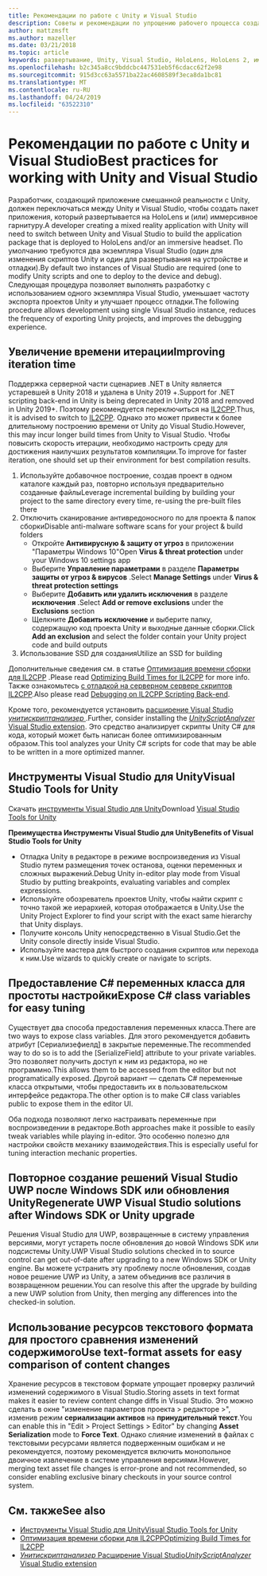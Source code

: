 ```yaml
---
title: Рекомендации по работе с Unity и Visual Studio
description: Советы и рекомендации по упрощению рабочего процесса создания приложения смешанной реальности с помощью Unity и Visual Studio.
author: mattzmsft
ms.author: mazeller
ms.date: 03/21/2018
ms.topic: article
keywords: развертывание, Unity, Visual Studio, HoloLens, HoloLens 2, иммерсивное головной телефон
ms.openlocfilehash: b2c345a8cc9bddcbc447531eb5f6cdacc62f2e98
ms.sourcegitcommit: 915d3cc63a5571ba22ac4608589f3eca8da1bc81
ms.translationtype: MT
ms.contentlocale: ru-RU
ms.lasthandoff: 04/24/2019
ms.locfileid: "63522310"
---
```

# <a name="best-practices-for-working-with-unity-and-visual-studio"></a><span data-ttu-id="4cd5e-104">Рекомендации по работе с Unity и Visual Studio</span><span class="sxs-lookup"><span data-stu-id="4cd5e-104">Best practices for working with Unity and Visual Studio</span></span>

<span data-ttu-id="4cd5e-105">Разработчик, создающий приложение смешанной реальности с Unity, должен переключаться между Unity и Visual Studio, чтобы создать пакет приложения, который развертывается на HoloLens и (или) иммерсивное гарнитуру.</span><span class="sxs-lookup"><span data-stu-id="4cd5e-105">A developer creating a mixed reality application with Unity will need to switch between Unity and Visual Studio to build the application package that is deployed to HoloLens and/or an immersive headset.</span></span> <span data-ttu-id="4cd5e-106">По умолчанию требуются два экземпляра Visual Studio (один для изменения скриптов Unity и один для развертывания на устройстве и отладки).</span><span class="sxs-lookup"><span data-stu-id="4cd5e-106">By default two instances of Visual Studio are required (one to modify Unity scripts and one to deploy to the device and debug).</span></span> <span data-ttu-id="4cd5e-107">Следующая процедура позволяет выполнять разработку с использованием одного экземпляра Visual Studio, уменьшает частоту экспорта проектов Unity и улучшает процесс отладки.</span><span class="sxs-lookup"><span data-stu-id="4cd5e-107">The following procedure allows development using single Visual Studio instance, reduces the frequency of exporting Unity projects, and improves the debugging experience.</span></span>

## <a name="improving-iteration-time"></a><span data-ttu-id="4cd5e-108">Увеличение времени итерации</span><span class="sxs-lookup"><span data-stu-id="4cd5e-108">Improving iteration time</span></span>

<span data-ttu-id="4cd5e-109">Поддержка серверной части сценариев .NET в Unity является устаревшей в Unity 2018 и удалена в Unity 2019 +.</span><span class="sxs-lookup"><span data-stu-id="4cd5e-109">Support for .NET scripting back-end in Unity is being deprecated in Unity 2018 and removed in Unity 2019+.</span></span> <span data-ttu-id="4cd5e-110">Поэтому рекомендуется переключиться на [IL2CPP](https://docs.unity3d.com/Manual/IL2CPP.html).</span><span class="sxs-lookup"><span data-stu-id="4cd5e-110">Thus, it is advised to switch to [IL2CPP](https://docs.unity3d.com/Manual/IL2CPP.html).</span></span> <span data-ttu-id="4cd5e-111">Однако это может привести к более длительному построению времени от Unity до Visual Studio.</span><span class="sxs-lookup"><span data-stu-id="4cd5e-111">However, this may incur longer build times from Unity to Visual Studio.</span></span> <span data-ttu-id="4cd5e-112">Чтобы повысить скорость итерации, необходимо настроить среду для достижения наилучших результатов компиляции.</span><span class="sxs-lookup"><span data-stu-id="4cd5e-112">To improve for faster iteration, one should set up their environment for best compilation results.</span></span>

1) <span data-ttu-id="4cd5e-113">Используйте добавочное построение, создав проект в одном каталоге каждый раз, повторно используя предварительно созданные файлы</span><span class="sxs-lookup"><span data-stu-id="4cd5e-113">Leverage incremental building by building your project to the same directory every time, re-using the pre-built files there</span></span>
2) <span data-ttu-id="4cd5e-114">Отключить сканирование антивредоносного по для проекта & папок сборки</span><span class="sxs-lookup"><span data-stu-id="4cd5e-114">Disable anti-malware software scans for your project & build folders</span></span>
   - <span data-ttu-id="4cd5e-115">Откройте **Антивирусную & защиту от угроз** в приложении "Параметры Windows 10"</span><span class="sxs-lookup"><span data-stu-id="4cd5e-115">Open **Virus & threat protection** under your Windows 10 settings app</span></span>
   - <span data-ttu-id="4cd5e-116">Выберите **Управление параметрами** в разделе **Параметры защиты от угроз & вирусов** .</span><span class="sxs-lookup"><span data-stu-id="4cd5e-116">Select **Manage Settings** under **Virus & threat protection settings**</span></span>
   - <span data-ttu-id="4cd5e-117">Выберите **Добавить или удалить исключения** в разделе **исключения** .</span><span class="sxs-lookup"><span data-stu-id="4cd5e-117">Select **Add or remove exclusions** under the **Exclusions** section</span></span>
   - <span data-ttu-id="4cd5e-118">Щелкните **Добавить исключение** и выберите папку, содержащую код проекта Unity и выходные данные сборки.</span><span class="sxs-lookup"><span data-stu-id="4cd5e-118">Click **Add an exclusion** and select the folder contain your Unity project code and build outputs</span></span>
3) <span data-ttu-id="4cd5e-119">Использование SSD для создания</span><span class="sxs-lookup"><span data-stu-id="4cd5e-119">Utilize an SSD for building</span></span>

<span data-ttu-id="4cd5e-120">Дополнительные сведения см. в статье [Оптимизация времени сборки для IL2CPP](https://docs.unity3d.com/Manual/IL2CPP-OptimizingBuildTimes.html) .</span><span class="sxs-lookup"><span data-stu-id="4cd5e-120">Please read [Optimizing Build Times for IL2CPP](https://docs.unity3d.com/Manual/IL2CPP-OptimizingBuildTimes.html) for more info.</span></span> <span data-ttu-id="4cd5e-121">Также ознакомьтесь [с отладкой на серверном сервере скриптов IL2CPP](https://docs.unity3d.com/Manual/windowsstore-debugging-il2cpp.html).</span><span class="sxs-lookup"><span data-stu-id="4cd5e-121">Also please read [Debugging on IL2CPP Scripting Back-end](https://docs.unity3d.com/Manual/windowsstore-debugging-il2cpp.html).</span></span>

<span data-ttu-id="4cd5e-122">Кроме того, рекомендуется установить [расширение Visual Studio *унитискриптанализер* ](https://github.com/Microsoft/MixedRealityCompanionKit/tree/master/UnityScriptAnalyzer).</span><span class="sxs-lookup"><span data-stu-id="4cd5e-122">Further, consider installing the [*UnityScriptAnalyzer* Visual Studio extension](https://github.com/Microsoft/MixedRealityCompanionKit/tree/master/UnityScriptAnalyzer).</span></span> <span data-ttu-id="4cd5e-123">Это средство анализирует скрипты Unity C# для кода, который может быть написан более оптимизированным образом.</span><span class="sxs-lookup"><span data-stu-id="4cd5e-123">This tool analyzes your Unity C# scripts for code that may be able to be written in a more optimized manner.</span></span>

## <a name="visual-studio-tools-for-unity"></a><span data-ttu-id="4cd5e-124">Инструменты Visual Studio для Unity</span><span class="sxs-lookup"><span data-stu-id="4cd5e-124">Visual Studio Tools for Unity</span></span>

<span data-ttu-id="4cd5e-125">Скачать [инструменты Visual Studio для Unity](https://docs.microsoft.com/en-us/visualstudio/cross-platform/getting-started-with-visual-studio-tools-for-unity?view=vs-2019)</span><span class="sxs-lookup"><span data-stu-id="4cd5e-125">Download [Visual Studio Tools for Unity](https://docs.microsoft.com/en-us/visualstudio/cross-platform/getting-started-with-visual-studio-tools-for-unity?view=vs-2019)</span></span>

<span data-ttu-id="4cd5e-126">**Преимущества Инструменты Visual Studio для Unity**</span><span class="sxs-lookup"><span data-stu-id="4cd5e-126">**Benefits of Visual Studio Tools for Unity**</span></span>
* <span data-ttu-id="4cd5e-127">Отладка Unity в редакторе в режиме воспроизведения из Visual Studio путем размещения точек останова, оценки переменных и сложных выражений.</span><span class="sxs-lookup"><span data-stu-id="4cd5e-127">Debug Unity in-editor play mode from Visual Studio by putting breakpoints, evaluating variables and complex expressions.</span></span>
* <span data-ttu-id="4cd5e-128">Используйте обозреватель проектов Unity, чтобы найти скрипт с точно такой же иерархией, которая отображается в Unity.</span><span class="sxs-lookup"><span data-stu-id="4cd5e-128">Use the Unity Project Explorer to find your script with the exact same hierarchy that Unity displays.</span></span>
* <span data-ttu-id="4cd5e-129">Получите консоль Unity непосредственно в Visual Studio.</span><span class="sxs-lookup"><span data-stu-id="4cd5e-129">Get the Unity console directly inside Visual Studio.</span></span>
* <span data-ttu-id="4cd5e-130">Используйте мастера для быстрого создания скриптов или перехода к ним.</span><span class="sxs-lookup"><span data-stu-id="4cd5e-130">Use wizards to quickly create or navigate to scripts.</span></span>

## <a name="expose-c-class-variables-for-easy-tuning"></a><span data-ttu-id="4cd5e-131">Предоставление C# переменных класса для простоты настройки</span><span class="sxs-lookup"><span data-stu-id="4cd5e-131">Expose C# class variables for easy tuning</span></span>

<span data-ttu-id="4cd5e-132">Существует два способа предоставления переменных класса.</span><span class="sxs-lookup"><span data-stu-id="4cd5e-132">There are two ways to expose class variables.</span></span> <span data-ttu-id="4cd5e-133">Для этого рекомендуется добавить атрибут [Сериализефиелд] в закрытые переменные.</span><span class="sxs-lookup"><span data-stu-id="4cd5e-133">The recommended way to do so is to add the [SerializeField] attribute to your private variables.</span></span> <span data-ttu-id="4cd5e-134">Это позволяет получить доступ к ним из редактора, но не программно.</span><span class="sxs-lookup"><span data-stu-id="4cd5e-134">This allows them to be accessed from the editor but not programatically exposed.</span></span>  <span data-ttu-id="4cd5e-135">Другой вариант — сделать C# переменные класса открытыми, чтобы предоставить их в пользовательском интерфейсе редактора.</span><span class="sxs-lookup"><span data-stu-id="4cd5e-135">The other option is to make C# class variables public to expose them in the editor UI.</span></span> 

<span data-ttu-id="4cd5e-136">Оба подхода позволяют легко настраивать переменные при воспроизведении в редакторе.</span><span class="sxs-lookup"><span data-stu-id="4cd5e-136">Both approaches make it possible to easily tweak variables while playing in-editor.</span></span> <span data-ttu-id="4cd5e-137">Это особенно полезно для настройки свойств механику взаимодействия.</span><span class="sxs-lookup"><span data-stu-id="4cd5e-137">This is especially useful for tuning interaction mechanic properties.</span></span>

## <a name="regenerate-uwp-visual-studio-solutions-after-windows-sdk-or-unity-upgrade"></a><span data-ttu-id="4cd5e-138">Повторное создание решений Visual Studio UWP после Windows SDK или обновления Unity</span><span class="sxs-lookup"><span data-stu-id="4cd5e-138">Regenerate UWP Visual Studio solutions after Windows SDK or Unity upgrade</span></span>

<span data-ttu-id="4cd5e-139">Решения Visual Studio для UWP, возвращенные в систему управления версиями, могут устареть после обновления до новой Windows SDK или подсистемы Unity.</span><span class="sxs-lookup"><span data-stu-id="4cd5e-139">UWP Visual Studio solutions checked in to source control can get out-of-date after upgrading to a new Windows SDK or Unity engine.</span></span> <span data-ttu-id="4cd5e-140">Вы можете устранить эту проблему после обновления, создав новое решение UWP из Unity, а затем объединив все различия в возвращенном решении.</span><span class="sxs-lookup"><span data-stu-id="4cd5e-140">You can resolve this after the upgrade by building a new UWP solution from Unity, then merging any differences into the checked-in solution.</span></span>

## <a name="use-text-format-assets-for-easy-comparison-of-content-changes"></a><span data-ttu-id="4cd5e-141">Использование ресурсов текстового формата для простого сравнения изменений содержимого</span><span class="sxs-lookup"><span data-stu-id="4cd5e-141">Use text-format assets for easy comparison of content changes</span></span>

<span data-ttu-id="4cd5e-142">Хранение ресурсов в текстовом формате упрощает проверку различий изменений содержимого в Visual Studio.</span><span class="sxs-lookup"><span data-stu-id="4cd5e-142">Storing assets in text format makes it easier to review content change diffs in Visual Studio.</span></span> <span data-ttu-id="4cd5e-143">Это можно сделать в окне "изменение параметров проекта > редакторе >", изменив режим **сериализации активов** на **принудительный текст**.</span><span class="sxs-lookup"><span data-stu-id="4cd5e-143">You can enable this in "Edit > Project Settings > Editor" by changing **Asset Serialization** mode to **Force Text**.</span></span> <span data-ttu-id="4cd5e-144">Однако слияние изменений в файлах с текстовыми ресурсами является подверженным ошибкам и не рекомендуется, поэтому рекомендуется включить монопольное двоичное извлечение в системе управления версиями.</span><span class="sxs-lookup"><span data-stu-id="4cd5e-144">However, merging text asset file changes is error-prone and not recommended, so consider enabling exclusive binary checkouts in your source control system.</span></span>

## <a name="see-also"></a><span data-ttu-id="4cd5e-145">См. также</span><span class="sxs-lookup"><span data-stu-id="4cd5e-145">See also</span></span>
- [<span data-ttu-id="4cd5e-146">Инструменты Visual Studio для Unity</span><span class="sxs-lookup"><span data-stu-id="4cd5e-146">Visual Studio Tools for Unity</span></span>](https://visualstudiogallery.msdn.microsoft.com/8d26236e-4a64-4d64-8486-7df95156aba9)
- [<span data-ttu-id="4cd5e-147">Оптимизация времени сборки для IL2CPP</span><span class="sxs-lookup"><span data-stu-id="4cd5e-147">Optimizing Build Times for IL2CPP</span></span>](https://docs.unity3d.com/Manual/IL2CPP-OptimizingBuildTimes.html)
- [<span data-ttu-id="4cd5e-148">*Унитискриптанализер* Расширение Visual Studio</span><span class="sxs-lookup"><span data-stu-id="4cd5e-148">*UnityScriptAnalyzer* Visual Studio extension</span></span>](https://github.com/Microsoft/MixedRealityCompanionKit/tree/master/UnityScriptAnalyzer)